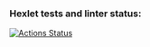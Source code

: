 ### Hexlet tests and linter status:
[![Actions Status](https://github.com/mikemoreen/frontend-project-lvl2/workflows/hexlet-check/badge.svg)](https://github.com/mikemoreen/frontend-project-lvl2/actions)